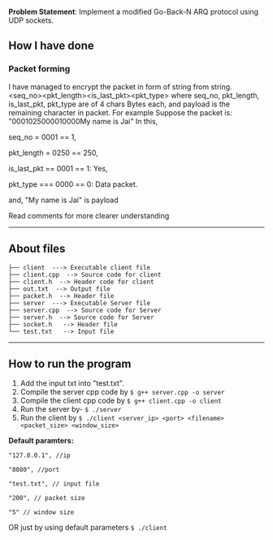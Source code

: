 **Problem Statement**: Implement a modified Go-Back-N ARQ protocol
 using UDP sockets.

## How I have done

### Packet forming

I have managed to encrypt the packet in form of string from string.
<seq_no><pkt_length><is_last_pkt><pkt_type><payload>
where seq_no, pkt_length, is_last_pkt, pkt_type are of 4 chars Bytes each,
and payload is the remaining character in packet.
For example
Suppose the packet is: "0001025000010000My name is Jai"
In this,

seq_no = 0001 == 1,

pkt_length = 0250 == 250,

is_last_pkt == 0001 == 1: Yes,

pkt_type === 0000 == 0: Data packet.

and, "My name is Jai" is payload

Read comments for more clearer understanding

-------------------------------------------------------------------

## About files

```
├── client  ---> Executable client file
├── client.cpp  --> Source code for client
├── client.h  --> Header code for client
├── out.txt  --> Output file
├── packet.h  --> Header file
├── server  ---> Executable Server file
├── server.cpp  --> Source code for Server
├── server.h  --> Source code for Server
├── socket.h   --> Header file
└── test.txt   --> Input file
```

-------------------------------------------------------------------

## How to run the program

1. Add the input txt into "test.txt".
2. Compile the server cpp code by
    `
    $ g++ server.cpp -o server
    `
3. Compile the client cpp code by
    `
    $ g++ client.cpp -o client
    `
4. Run the server by-
    `
    $ ./server
    `
5. Run the client by 
    `
    $ ./client <server_ip> <port> <filename> <packet_size> <window_size>
    `

**Default paramters:**

    "127.0.0.1", //ip

    "8080", //port
    
    "test.txt", // input file
    
    "200", // packet size
    
    "5" // window size

OR just by using default parameters
    `
    $ ./client
    `